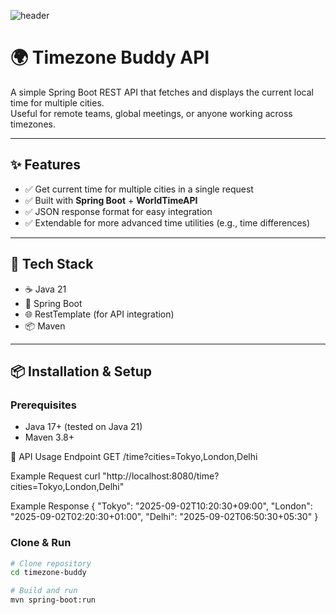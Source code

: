 ![header](https://capsule-render.vercel.app/api?type=waving&color=gradient&height=80&section=header)

# 🌍 Timezone Buddy API

A simple Spring Boot REST API that fetches and displays the current local time for multiple cities.  
Useful for remote teams, global meetings, or anyone working across timezones.  

---

## ✨ Features
- ✅ Get current time for multiple cities in a single request  
- ✅ Built with **Spring Boot** + **WorldTimeAPI**  
- ✅ JSON response format for easy integration  
- ✅ Extendable for more advanced time utilities (e.g., time differences)  

---

## 🚀 Tech Stack
- ☕ Java 21  
- 🍃 Spring Boot  
- 🌐 RestTemplate (for API integration)  
- 📦 Maven  

---

## 📦 Installation & Setup

### Prerequisites
- Java 17+ (tested on Java 21)  
- Maven 3.8+  

🔗 API Usage
Endpoint
GET /time?cities=Tokyo,London,Delhi

Example Request
curl "http://localhost:8080/time?cities=Tokyo,London,Delhi"

Example Response
{
  "Tokyo": "2025-09-02T10:20:30+09:00",
  "London": "2025-09-02T02:20:30+01:00",
  "Delhi": "2025-09-02T06:50:30+05:30"
}

### Clone & Run
```bash
# Clone repository
cd timezone-buddy

# Build and run
mvn spring-boot:run
